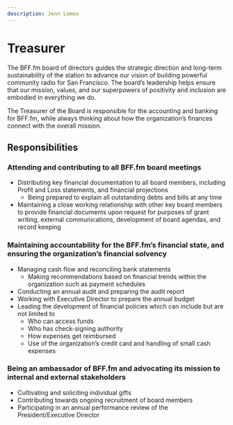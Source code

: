 ```yaml
---
description: Jenn Lemon
---
```


# Treasurer

The BFF.fm board of directors guides the strategic direction and long-term sustainability of the station to advance our vision of building powerful community radio for San Francisco. The board’s leadership helps ensure that our mission, values, and our superpowers of positivity and inclusion are embodied in everything we do.

The Treasurer of the Board is responsible for the accounting and banking for BFF.fm, while always thinking about how the organization’s finances connect with the overall mission.

## Responsibilities

### Attending and contributing to all BFF.fm board meetings

* Distributing key financial documentation to all board members, including Profit and Loss statements, and financial projections
  * Being prepared to explain all outstanding debts and bills at any time
* Maintaining a close working relationship with other key board members to provide financial documents upon request for purposes of grant writing, external communications, development of board agendas, and record keeping

### Maintaining accountability for the BFF.fm’s financial state, and ensuring the organization’s financial solvency

* Managing cash flow and reconciling bank statements
  * Making recommendations based on financial trends within the organization such as payment schedules
* Conducting an annual audit and preparing the audit report
* Working with Executive Director to prepare the annual budget
* Leading the development of financial policies which can include but are not limited to
  * Who can access funds
  * Who has check-signing authority
  * How expenses get reimbursed
  * Use of the organization’s credit card and handling of small cash expenses

### Being an ambassador of BFF.fm and advocating its mission to internal and external stakeholders

* Cultivating and soliciting individual gifts
* Contributing towards ongoing recruitment of board members
* Participating in an annual performance review of the President/Executive Director

